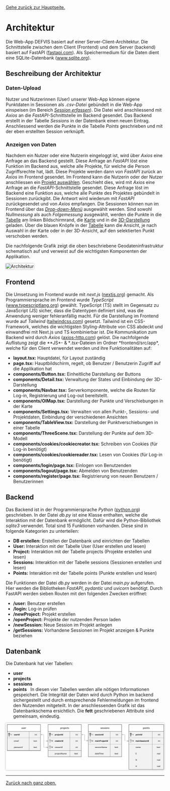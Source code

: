 [Gehe zurück zur Hauptseite.](index.html)

# Architektur

Die Web-App DEFVIS basiert auf einer Server-Client-Architektur. Die Schnittstelle zwischen dem Client (Frontend) und dem Server (backend) basiert auf FastAPI (<a href="https://fastapi.tiangolo.com/" target="_blank">fastapi.com</a>). Als Speichermedium für die Daten dient eine SQLite-Datenbank (<a href="https://www.sqlite.org/" target="_blank">www.sqlite.org</a>).

## Beschreibung der Architektur
### Daten-Upload
Nutzer und Nutzerinnen (User) unserer Web-App können eigene Punktdaten in Sessionen als _.csv-Datei_ gebündelt in die Web-App einspeisen (im Bereich [_Session erfassen_](https://fabianruefenacht.github.io/DEFVIZ/capture_session.html)). Die Datei wird anschliessend mit _Axios_ an die _FastAPI_-Schnittstelle im Backend gesendet. Das Backend erstellt in der Tabelle _Sessions_ in der Datenbank einen neuen Eintrag. Anschliessend werden die Punkte in die Tabelle _Points_ geschrieben und mit der eben erstellten Session verknüpft.

### Anzeigen von Daten
Nachdem ein Nutzer oder eine Nutzerin eingeloggt ist, wird über _Axios_ eine Anfrage an das Backend gestellt. Diese Anfrage an _FastAPI_ löst eine Funktion im Backend aus, welche alle Projekte, für welche die Person Zugriffsrechte hat, lädt. Diese Projekte werden dann von _FastAPI_ zurück an _Axios_ im Frontend gesendet. Im Frontend kann die Nutzerin oder der Nutzer anschliessen ein [Projekt auswählen](https://fabianruefenacht.github.io/DEFVIS/projektverwaltung.html). Geschieht dies, wird mit _Axios_ eine Anfrage an die _FastAPI_-Schnittstelle gesendet. Diese Anfrage löst im Backend eine Funktion aus, welche alle Punkte des Projektes gebündelt in Sessionen zurückgibt. Die Antwort wird wiederum mit _FastAPI_ zurückgesendet und von _Axios_ empfangen. Die Sessionen können nun im Frontend über das [_Drop-down-Menü_](https://fabianruefenacht.github.io/DEFVIS/projektverwaltung.html) ausgewählt werden. Sind sowohl _Nullmessung_ als auch _Folgemessung_ ausgewählt, werden die Punkte in die [Tabelle](https://fabianruefenacht.github.io/DEFVIS/current_project.html#punktinfo) am linken Bildschirmrand, die [Karte](https://fabianruefenacht.github.io/DEFVIS/current_project.html#zweid) und in die [3D-Darstellung](https://fabianruefenacht.github.io/DEFVIS/current_project.html#dreid) geladen. Über die blauen Knöpfe in der [Tabelle](https://fabianruefenacht.github.io/DEFVIS/current_project.html#punktinfo) kann die Ansicht, je nach Auswahl in der Karte oder in der 3D-Ansicht, auf den selektierten Punkt verschoben werden.

Die nachfolgende Grafik zeigt die oben beschriebene Geodateninfrastruktur schematisch auf und verweist auf die wichtigsten Komponenten der Applikation.

<img src="screenshots/architektur.png" alt="Architektur" style="max-width: 100%; box-shadow: 0 0 5px rgba(0, 0, 0, 0.3);">

## Frontend

Die Umsetzung im Frontend wurde mit _next.js_ (<a href="https://nextjs.org/docs" target="_blank">nextjs.org</a>) gemacht. Als Programmiersprache im Frontend wurde _TypeScript_ (<a href="https://www.typescriptlang.org/" target="_blank">www.typescriptlang.org</a>) gewählt. TypeScript (TS) stellt im Gegensatz zu JavaScript (JS) sicher, dass die Datentypen definiert sind, was die Anwendung weniger fehleranfällig macht. Für die Darstellung im Frontend wurde auf _Tailwind_ (<a href="https://tailwindcss.com/" target="_blank">tailwindcss.com</a>) gesetzt. Tailwind ist ein CSS-Framework, welches die wichtigsten Styling-Attribute von CSS abdeckt und einwandfrei mit Next.js und TS kombinierbar ist. Die Kommunikation zum Backend wird durch _Axios_ (<a href="https://axios-http.com/docs/intro" target="_blank">axios-http.com</a>) gelöst. Die nachfolgende Auflistung zeigt die **JS\*- & **.tsx*-Dateien im Ordner *frontend/src/app\*, welche für den Client verwendet werden und ihre Funktionalitäten auf:

- **layout.tsx:** Hauptdatei, für Layout zuständig
- **page.tsx:** Hauptbildschirm, regelt, ob Benutzer / Benutzerin Zugriff auf die Applikation hat
- **components/Button.tsx:** Einheitliche Darstellung der Buttons
- **components/Detail.tsx:** Verwaltung der States und Einbindung der 3D-Darstellung
- **components/Navbar.tsx:** Serverkomponente, welche die Routen für Log-in, Registrierung und Log-out bereitstellt.
- **components/OlMap.tsx:** Darstellung der Punkte und Verschiebungen in der Karte
- **components/Settings.tsx:** Verwalten von allen Punkt-, Sessions- und Projektdaten, Einbindung der verschiedenen Ansichten
- **components/TableView.tsx:** Darstellung der Punktverschiebungen in einer Tabelle
- **components/ThreeScene.tsx:** Darstellung der Punkte auf dem 3D-Modell
- **components/cookies/cookiecreator.tsx:** Schreiben von Cookies (für Log-in benötigt)
- **components/cookies/cookiereader.tsx:** Lesen von Cookies (für Log-in benötigt)
- **components/login/page.tsx:** Einlogen von Benutzenden
- **components/logout/page.tsx:** Abmelden von Benutzenden
- **components/register/page.tsx:** Registrierung von neuen Benutzern / Benutzerinnen

## Backend

Das Backend ist in der Programmiersprache _Python_ (<a href="https://www.python.org/" target="_blank">python.org</a>) geschrieben. In der Datei _db.py_ ist eine Klasse enthalten, welche die Interaktion mit der Datenbank ermöglicht. Dafür wird die Python-Bibliothek _sqlite3_ verwendet. Total sind 15 Funktionen vorhanden. Diese sind in folgende Kategorien zu unterteilen:

- **DB erstellen:** Erstellen der Datenbank und einrichten der Tabellen
- **User:** Interaktion mit der Tabelle User (User erstellen und lesen)
- **Project:** Interaktion mit der Tabelle projects (Projekte erstellen und lesen)
- **Sessions:** Interaktion mit der Tabelle sessions (Sessionen erstellen und lesen)
- **Points:** Interaktion mit der Tabelle points (Punkte erstellen und lesen)

Die Funktionen der Datei _db.py_ werden in der Datei _main.py_ aufgerufen. Hier werden die Bibliotheken _FastAPI_, _pydantic_ und _uvicorn_ benötigt. Durch FastAPI werden sieben Routen mit den folgenden Zwecken eröffnet:

- **/user:** Benutzer erstellen
- **/login:** Log-in prüfen
- **/newProject:** Projekt erstellen
- **/openProject:** Projekte der nutzenden Person laden
- **/newSession:** Neue Session im Projekt anlegen
- **/getSessions:** Vorhandene Sessionen im Projekt anzeigen & Punkte beziehen

## Datenbank

Die Datenbank hat vier Tabellen:

- **user**
- **projects**
- **sessions**
- **points**
  In diesen vier Tabellen werden alle nötigen Informationen gespeichert. Die Integrität der Daten wird durch Python im backend sichergestellt und durch entsprechende Fehlermeldungen im frontend den Nutzenden mitgeteilt. In der anschliessenden Grafik ist das Datenbankschema ersichtlich. Die **fett** geschriebenen Attribute sind gemeinsam, eindeutig.

<img src="screenshots/db_schema.png" alt="ERD" style="max-width: 100%; box-shadow: 0 0 5px rgba(0, 0, 0, 0.3);">

---

[Zurück nach ganz oben.](architecture.html)

